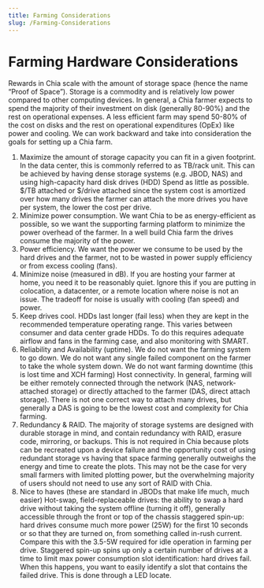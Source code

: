 ```yaml
---
title: Farming Considerations
slug: /Farming-Considerations
---
```


# Farming Hardware Considerations

Rewards in Chia scale with the amount of storage space (hence the name “Proof of Space”). Storage is a commodity and is relatively low power compared to other computing devices. In general, a Chia farmer expects to spend the majority of their investment on disk (generally 80-90%) and the rest on operational expenses. A less efficient farm may spend 50-80% of the cost on disks and the rest on operational expenditures (OpEx) like power and cooling. We can work backward and take into consideration the goals for setting up a Chia farm.

1. Maximize the amount of storage capacity you can fit in a given footprint. In the data center, this is commonly referred to as TB/rack unit. This can be achieved by having dense storage systems (e.g. JBOD, NAS) and using high-capacity hard disk drives (HDD)
Spend as little as possible. $/TB attached or $/drive attached since the system cost is amortized over how many drives the farmer can attach the more drives you have per system, the lower the cost per drive.
2. Minimize power consumption. We want Chia to be as energy-efficient as possible, so we want the supporting farming platform to minimize the power overhead of the farmer. In a well build Chia farm the drives consume the majority of the power.
3. Power efficiency. We want the power we consume to be used by the hard drives and the farmer, not to be wasted in power supply efficiency or from excess cooling (fans).
4. Minimize noise (measured in dB). If you are hosting your farmer at home, you need it to be reasonably quiet. Ignore this if you are putting in colocation, a datacenter, or a remote location where noise is not an issue. The tradeoff for noise is usually with cooling (fan speed) and power.
5. Keep drives cool. HDDs last longer (fail less) when they are kept in the recommended temperature operating range. This varies between consumer and data center grade HDDs. To do this requires adequate airflow and fans in the farming case, and also monitoring with SMART.
6. Reliability and Availability (uptime). We do not want the farming system to go down. We do not want any single failed component on the farmer to take the whole system down. We do not want farming downtime (this is lost time and XCH farming)
Host connectivity. In general, farming will be either remotely connected through the network (NAS, network-attached storage) or directly attached to the farmer (DAS, direct attach storage). There is not one correct way to attach many drives, but generally a DAS is going to be the lowest cost and complexity for Chia farming.
7. Redundancy & RAID. The majority of storage systems are designed with durable storage in mind, and contain redundancy with RAID, erasure code, mirroring, or backups. This is not required in Chia because plots can be recreated upon a device failure and the opportunity cost of using redundant storage vs having that space farming generally outweighs the energy and time to create the plots. This may not be the case for very small farmers with limited plotting power, but the overwhelming majority of users should not need to use any sort of RAID with Chia.
8. Nice to haves (these are standard in JBODs that make life much, much easier)
Hot-swap, field-replaceable drives: the ability to swap a hard drive without taking the system offline (turning it off), generally accessible through the front or top of the chassis
staggered spin-up: hard drives consume much more power (25W) for the first 10 seconds or so that they are turned on, from something called in-rush current. Compare this with the 3.5-5W required for idle operation in farming per drive. Staggered spin-up spins up only a certain number of drives at a time to limit max power consumption
slot identification: hard drives fail. When this happens, you want to easily identify a slot that contains the failed drive. This is done through a LED locate.
